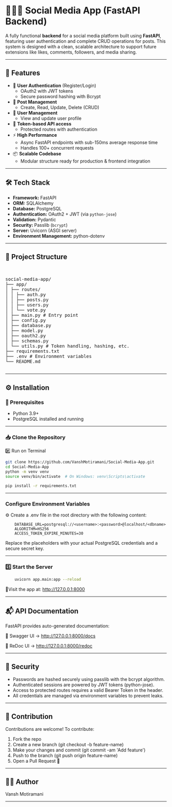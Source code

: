 # 🧑‍🤝‍🧑 Social Media App (FastAPI Backend)

A fully functional **backend** for a social media platform built using **FastAPI**, featuring user authentication and complete CRUD operations for posts. This system is designed with a clean, scalable architecture to support future extensions like likes, comments, followers, and media sharing.

---

## 🚀 Features

- 🔐 **User Authentication** (Register/Login)
  - OAuth2 with JWT tokens
  - Secure password hashing with Bcrypt
- 📝 **Post Management**
  - Create, Read, Update, Delete (CRUD)
- 📁 **User Management**
  - View and update user profile
- 🔄 **Token-based API access**
  - Protected routes with authentication
- ⚡ **High Performance**
  - Async FastAPI endpoints with sub-150ms average response time
  - Handles 100+ concurrent requests
- 📦 **Scalable Codebase**
  - Modular structure ready for production & frontend integration

---

## 🛠️ Tech Stack

- **Framework:** FastAPI
- **ORM:** SQLAlchemy
- **Database:** PostgreSQL
- **Authentication:** OAuth2 + JWT (via `python-jose`)
- **Validation:** Pydantic
- **Security:** Passlib (`bcrypt`)
- **Server:** Uvicorn (ASGI server)
- **Environment Management:** python-dotenv

---

## 📂 Project Structure
<pre lang="text"> 

social-media-app/ 
├── app/ 
│ ├── routes/ 
│ │ ├── auth.py 
│ │ ├── posts.py 
│ │ ├── users.py 
│ │ └── vote.py 
│ ├── main.py # Entry point 
│ ├── config.py 
│ ├── database.py 
│ ├── model.py 
│ ├── oauth2.py 
│ ├── schemas.py 
│ └── utils.py # Token handling, hashing, etc. 
├── requirements.txt 
├── .env # Environment variables 
└── README.md 
 </pre>

---

## ⚙️ Installation

### 🔧 Prerequisites

- Python 3.9+
- PostgreSQL installed and running

---

### 📥 Clone the Repository

#️⃣ Run on Terminal
```bash
git clone https://github.com/VanshMotiramani/Social-Media-App.git
cd Social-Media-App
python -m venv venv
source venv/bin/activate  # On Windows: venv\Scripts\activate 
```

```bash
pip install -r requirements.txt 
```

---

### Configure Environment Variables

⚙️ Create a .env file in the root directory with the following content:

```env
    DATABASE_URL=postgresql://<username>:<password>@localhost/<dbname>
    ALGORITHM=HS256
    ACCESS_TOKEN_EXPIRE_MINUTES=30 
```

Replace the placeholders with your actual PostgreSQL credentials and a secure secret key.


---

### 5️⃣ Start the Server
```bash
    uvicorn app.main:app --reload 
```
📌Visit the app at: http://127.0.0.1:8000

---

## 📬 API Documentation
FastAPI provides auto-generated documentation:

📄 Swagger UI → http://127.0.0.1:8000/docs

📄 ReDoc UI → http://127.0.0.1:8000/redoc

---

## 🔐 Security
* Passwords are hashed securely using passlib with the bcrypt algorithm.
* Authenticated sessions are powered by JWT tokens (python-jose).
* Access to protected routes requires a valid Bearer Token in the header.
* All credentials are managed via environment variables to prevent leaks.

---


## 📢 Contribution

Contributions are welcome! To contribute:
1. Fork the repo
2. Create a new branch (git checkout -b feature-name)
3. Make your changes and commit (git commit -am 'Add feature')
4. Push to the branch (git push origin feature-name)
5. Open a Pull Request 🚀


---

## 👨‍💻 Author

Vansh Motiramani

---





